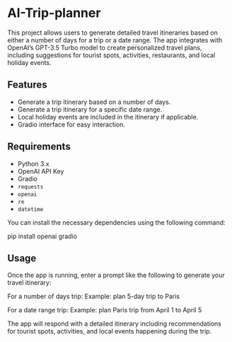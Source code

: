 # AI-Trip-planner
This project allows users to generate detailed travel itineraries based on either a number of days for a trip or a date range. The app integrates with OpenAI’s GPT-3.5 Turbo model to create personalized travel plans, including suggestions for tourist spots, activities, restaurants, and local holiday events.

## Features

- Generate a trip itinerary based on a number of days.
- Generate a trip itinerary for a specific date range.
- Local holiday events are included in the itinerary if applicable.
- Gradio interface for easy interaction.

## Requirements

- Python 3.x
- OpenAI API Key
- Gradio
- `requests`
- `openai`
- `re`
- `datetime`
  
You can install the necessary dependencies using the following command:

pip install openai gradio

## Usage
Once the app is running, enter a prompt like the following to generate your travel itinerary:

For a number of days trip: Example: plan 5-day trip to Paris

For a date range trip: Example: plan Paris trip from April 1 to April 5

The app will respond with a detailed itinerary including recommendations for tourist spots, activities, and local events happening during the trip.
